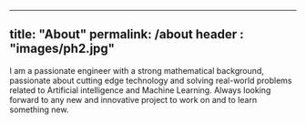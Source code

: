 ----
title: "About"
permalink: /about
header : "images/ph2.jpg"
----
I am a passionate engineer with a strong mathematical background, passionate about cutting edge technology and solving real-world problems related to Artificial intelligence and Machine Learning. Always looking forward to any new and innovative project to work on and to learn something new.
